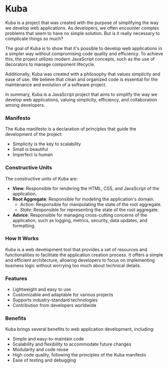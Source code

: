 # Kuba

Kuba is a project that was created with the purpose of simplifying the way we develop web applications. As developers, we often encounter complex problems that seem to have no simple solution. But is it really necessary to complicate things so much?

The goal of Kuba is to show that it's possible to develop web applications in a simpler way without compromising code quality and efficiency. To achieve this, the project utilizes modern JavaScript concepts, such as the use of decorators to manage component lifecycle.

Additionally, Kuba was created with a philosophy that values simplicity and ease of use. We believe that clean and organized code is essential for the maintenance and evolution of a software project.

In summary, Kuba is a JavaScript project that aims to simplify the way we develop web applications, valuing simplicity, efficiency, and collaboration among developers.

### Manifesto

The Kuba manifesto is a declaration of principles that guide the development of the project:

- Simplicity is the key to scalability
- Small is beautiful
- Imperfect is human

### Constructive Units

The constructive units of Kuba are:

- **View**: Responsible for rendering the HTML, CSS, and JavaScript of the application.
- **Root Aggregate**: Responsible for modeling the application's domain.
  - *Action*: Responsible for manipulating the state of the root aggregate.
  - *State*: Responsible for representing the state of the root aggregate.
- **Advice**: Responsible for managing cross-cutting concerns of the application, such as logging, metrics, security, data updates, and formatting.

### How It Works

Kuba is a web development tool that provides a set of resources and functionalities to facilitate the application creation process. It offers a simple and efficient architecture, allowing developers to focus on implementing business logic without worrying too much about technical details.

### Features

- Lightweight and easy to use
- Customizable and adaptable for various projects
- Supports industry-standard technologies
- Contribution from developers worldwide

### Benefits

Kuba brings several benefits to web application development, including:

- Simple and easy-to-maintain code
- Scalability and flexibility to accommodate future changes
- Modularity and code reuse
- High code quality, following the principles of the Kuba manifesto
- Ease of testing and debugging
